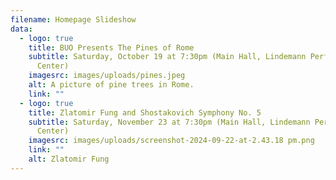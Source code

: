 ```yaml
---
filename: Homepage Slideshow
data:
  - logo: true
    title: BUO Presents The Pines of Rome
    subtitle: Saturday, October 19 at 7:30pm (Main Hall, Lindemann Performing Arts
      Center)
    imagesrc: images/uploads/pines.jpeg
    alt: A picture of pine trees in Rome.
    link: ""
  - logo: true
    title: Zlatomir Fung and Shostakovich Symphony No. 5
    subtitle: Saturday, November 23 at 7:30pm (Main Hall, Lindemann Performing Arts
      Center)
    imagesrc: images/uploads/screenshot-2024-09-22-at-2.43.18 pm.png
    link: ""
    alt: Zlatomir Fung
---
```

